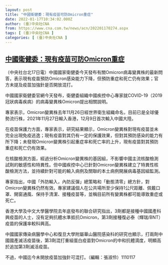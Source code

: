 ```yaml
---
layout: post
title: "中國衛健委：現有疫苗可防Omicron重症"
date: 2022-01-17T10:34:02.000Z
author: (臺)中央社CNA
from: https://www.cna.com.tw/news/acn/202201170274.aspx
tags: [ (臺)中央社CNA ]
categories: [ (臺)中央社CNA ]
---
```

<!--1642415642000-->
[中國衛健委：現有疫苗可防Omicron重症](https://www.cna.com.tw/news/acn/202201170274.aspx)
------

<div>
<div></div><div><p>（中央社台北17日電）中國國家衛健委今天發布有關Omicron病毒變異株的最新問答，表示現有疫苗預防Omicron感染能力下降，但預防重症和死亡仍有效果；官方未提及疫苗加強針是否開放混打。</p><p>中國國家衛健委官網今天發布，衛健委組織中國疾控中心專家就COVID-19（2019冠狀病毒疾病）的病毒變異株Omicron提出相關說明。</p><p>專家表示，Omicron變異株去年11月26日經世界衛生組織命名，目前已是全球優勢流行株，2021年11月27日輸入香港，12月9日首次輸入中國大陸。</p><p>在疫苗保護力方面，專家表示，研究結果顯示，Omicron變異株對現有疫苗並未完全出現免疫逃逸；現有疫苗對其仍有一定的保護效果，但對其預防感染的能力有所下降；未發現Omicron變異株引起重症率和死亡率的上升，現有疫苗對其預防重症和死亡仍有效果。</p><p>在核酸檢測方面，經過分析Omicron變異株的基因組，不影響中國主流核酸檢測試劑的敏感性和特異性。但中國疾控中心已針對Omicron變異株建立了特異性核酸檢測方法，並持續針對可能的輸入病例及關聯的本土病例開展病毒基因組監測。</p><p>專家指出，中國「外防輸入，內防反彈」總策略和「動態清零」總方針，對Omicron變異株仍然有效。專家建議個人在公共場所至少保持1公尺距離、佩戴口罩、開窗通風、保持手清潔、接種疫苗等，並稱目前所有變異株都可能導致重症或死亡。</p><p>香港大學及中文大學醫學院去年底發布的聯合研究指出，3劑都是接種中國國產科興疫苗的人士，沒有足夠抗體水準抵抗Omicron，第3劑接種復必泰（輝瑞/BNT）疫苗的保護率較科興高。</p><p>中國國家傳染病醫學中心和復旦大學附屬華山醫院感染科的研究也顯示，打兩劑中國國產滅活疫苗後，第3劑混打重組蛋白疫苗對Omicron的中和抗體滴度，明顯高於追加第3劑滅活疫苗。</p><p>不過，中國迄今未開放疫苗加強針可混打。（編輯：張淑伶）1110117</p></div>
</div>
